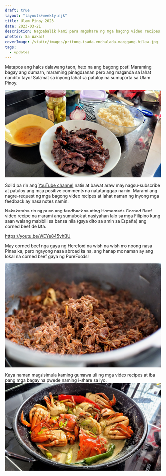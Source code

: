 ```yaml
---
draft: true
layout: "layouts/weekly.njk"
title: Ulam Pinoy 2023
date: 2023-03-21
description: Nagbabalik kami para magshare ng mga bagong video recipes at iba pa...
whetter: Sa Wakas!
coverImage: /static/images/pritong-isada-enchalada-manggang-hilaw.jpg
tags:
  - updates
---
```


Matapos ang halos dalawang taon, heto na ang bagong post! Maraming bagay ang dumaan, maraming pinagdaanan pero ang maganda sa lahat nandito tayo! Salamat sa inyong lahat sa patuloy na sumuporta sa Ulam Pinoy. 

![Cured spiced beef and fried rice](/static/images/beef-tapa-sinangag.jpg)

Solid pa rin ang [YouTube channel](https://www.youtube.com/@ulampinoy) natin at bawat araw may nagsu-subscribe at patuloy ang mga positive comments na natatanggap namin. Marami ang nagre-request ng mga bagong video recipes at lahat naman ng inyong mga feedback ay nasa notes namin.

Nakakataba rin ng puso ang feedback sa ating Homemade Corned Beef video recipe na marami ang sumubok at nasiyahan lalo sa mga Filipino kung saan walang mabibili sa bansa nila (gaya dito sa amin sa España) ang corned beef de lata. 

https://youtu.be/WEYe845yhBU

May corned beef nga gaya ng Hereford na wish na wish mo noong nasa Pinas ka, pero ngayong nasa abroad ka na, ang hanap mo naman ay ang lokal na corned beef gaya ng PureFoods! 

![Corned beef just out of the food cookr](/static/images/corned-beef-cooker.jpg)

Kaya naman magsisimula kaming gumawa uli ng mga video recipes at iba pang mga bagay na pwede naming i-share sa iyo.
![Ginataang alimango sa wok](/static/images/ginataang-alimango-wok.jpg)





